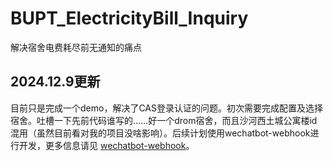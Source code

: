 # BUPT_ElectricityBill_Inquiry

解决宿舍电费耗尽前无通知的痛点

## 2024.12.9更新

目前只是完成一个demo，解决了CAS登录认证的问题。初次需要完成配置及选择宿舍。吐槽一下先前代码谁写的……好一个drom宿舍，而且沙河西土城公寓楼id混用（虽然目前看对我的项目没啥影响）。后续计划使用wechatbot-webhook进行开发，更多信息请见 [wechatbot-webhook](https://github.com/danni-cool/wechatbot-webhook)。
